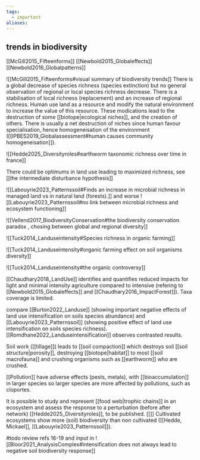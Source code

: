 ```yaml
---
tags:
  - important
aliases:
---
```

## trends in biodiversity
[[McGill2015_Fifteenforms]]
[[Newbold2015_Globaleffects]]
[[Newbold2016_Globalpatterns]]

![[McGill2015_Fifteenforms#visual summary of biodiversity trends]]
There is a global decrease of species richness (species extinction) but no general observation of regional or local species richness decrease. There is a stabilisation of local richness (replacement) and an increase of regional richness.
Human use land as a resource and modify the natural environment to increase the value of this resource. These modications lead to the destruction of some [[biotope|ecological niches]], and the creation of others. There is usually a net destruction of niches since human favour specialisation, hence homogeneisation of the environment ([[IPBES2019_Globalassessment#human causes community homogeneisation]]).

![[Hedde2025_Diversityroles#earthworm taxonomic richness over time in france]]

There could be optimums in land use leading to maximized richness, see [[the intermediate disturbance hypothesis]]

![[Labouyrie2023_Patternssoil#Finds an increase in microbial richness in managed land vs in natural land (forests).]]
and worse
![[Labouyrie2023_Patternssoil#no link between microbial richness and ecosystem functioning]]

![[Vellend2017_BiodiversityConservation#the biodiversity conservation paradox , chosing between global and regional diversity]]

![[Tuck2014_Landuseintensity#Species richness in organic farming]]

![[Tuck2014_Landuseintensity#organic farming effect on soil organisms diversity]]

![[Tuck2014_Landuseintensity#the organic controversy]]

[[Chaudhary2018_LandUse]] identifies and quantifies reduced impacts for light and minimal intensity agriculture compared to intensive (refering to [[Newbold2015_Globaleffects]] and [[Chaudhary2016_ImpactForest]]). Taxa coverage is limited.

compare [[Burton2022_Landuse]] (showing important negative effects of land use intensification on soils species abundance) and [[Labouyrie2023_Patternssoil]] (showing positive effect of land use intensification on soils species richness).
[[Romdhane2022_Landuseintensification]] observes contrasted results.

Soil work ([[tillage]]) leads to [[soil compaction]] which destroys soil [[soil structure|porosity]], destroying [[biotope|habitat]] to most [[soil macrofauna]] and crushing organisms such as [[earthworm]] who are crushed.

[[Pollution]] have adverse effects (pests, metals), with [[bioaccumulation]] in larger species so larger species are more affected by pollutions, such as cloportes.

It is possible to study and represent [[food web|trophic chains]] in an ecosystem and assess the response to a perturbation (before after network) [[Hedde2025_Diversityroles]], to be published.
[[]]
Cultivated ecosystems show more (soil) biodiversity than non cultivated ([[Hedde, Mickael]], [[Labouyrie2023_Patternssoil]]).

#todo review refs 16-19 and input in
![[Bloor2021_AnalysisComplex#intensification does not always lead to negative soil biodiversity response]]


